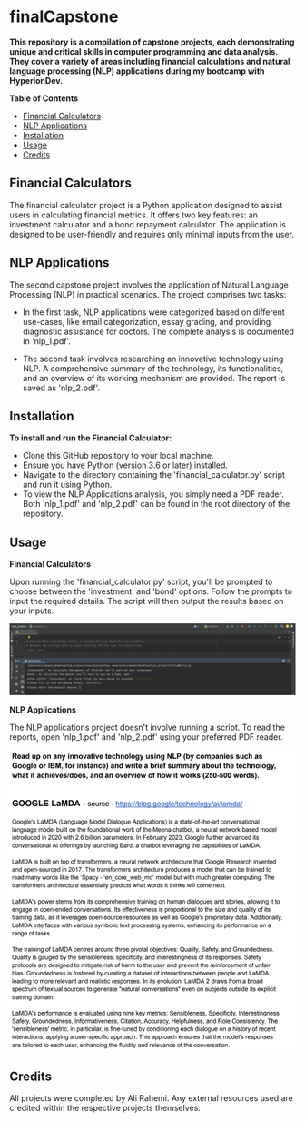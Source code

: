 # finalCapstone

**This repository is a compilation of capstone projects, each demonstrating unique and critical skills in computer programming and data analysis. They cover a variety of areas including financial calculations and natural language processing (NLP) applications during my bootcamp with HyperionDev.**

**Table of Contents**

* [Financial Calculators](#financial-calculators)
* [NLP Applications](#nlp-applications)
* [Installation](#installation)
* [Usage](#usage)
* [Credits](#credits)

## **Financial Calculators**

The financial calculator project is a Python application designed to assist users in calculating financial metrics. It offers two key features: an investment calculator and a bond repayment calculator. The application is designed to be user-friendly and requires only minimal inputs from the user.

## **NLP Applications**

The second capstone project involves the application of Natural Language Processing (NLP) in practical scenarios. The project comprises two tasks:

* In the first task, NLP applications were categorized based on different use-cases, like email categorization, essay grading, and providing diagnostic assistance for doctors. The complete analysis is documented in 'nlp_1.pdf'.

* The second task involves researching an innovative technology using NLP. A comprehensive summary of the technology, its functionalities, and an overview of its working mechanism are provided. The report is saved as 'nlp_2.pdf'.

## **Installation**

**To install and run the Financial Calculator:**

* Clone this GitHub repository to your local machine.
* Ensure you have Python (version 3.6 or later) installed.
* Navigate to the directory containing the 'financial_calculator.py' script and run it using Python.
* To view the NLP Applications analysis, you simply need a PDF reader. Both 'nlp_1.pdf' and 'nlp_2.pdf' can be found in the root directory of the repository.

## **Usage**

**Financial Calculators**

Upon running the 'financial_calculator.py' script, you'll be prompted to choose between the 'investment' and 'bond' options. Follow the prompts to input the required details. The script will then output the results based on your inputs.

![Screenshot of my project](https://github.com/alirahemi1/finalCapstone/blob/main/Screenshot%202023-06-06%20at%2012.59.30.png
)

**NLP Applications**

The NLP applications project doesn't involve running a script. To read the reports, open 'nlp_1.pdf' and 'nlp_2.pdf' using your preferred PDF reader.

![Screenshot of my project](https://github.com/alirahemi1/finalCapstone/blob/main/Screenshot%202023-06-06%20at%2013.04.14.png
)

## **Credits**

All projects were completed by Ali Rahemi. Any external resources used are credited within the respective projects themselves.
